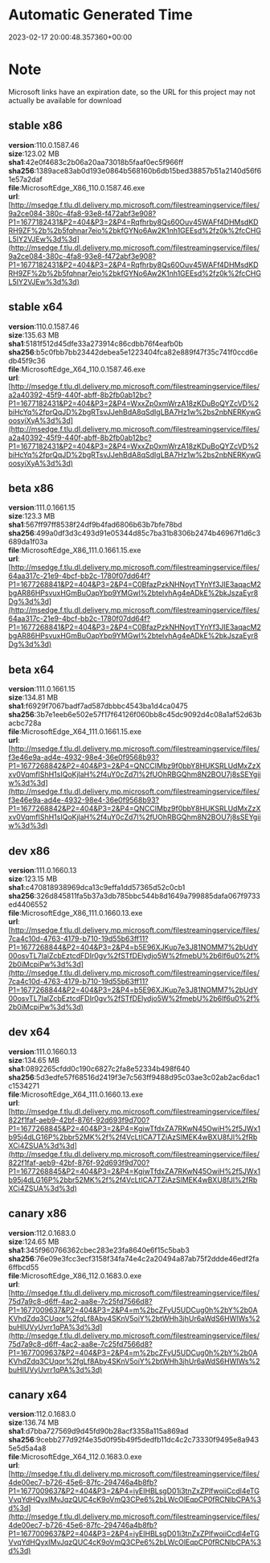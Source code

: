 # Automatic Generated Time
2023-02-17 20:00:48.357360+00:00

# Note
Microsoft links have an expiration date, so the URL for this project may not actually be available for download

## stable x86
**version**:110.0.1587.46  
**size**:123.02 MB  
**sha1**:42e0f4683c2b06a20aa73018b5faaf0ec5f966ff  
**sha256**:1389ace83ab0d193e0864b568160b6db15bed38857b51a2140d56f61e57a2daf  
**file**:MicrosoftEdge_X86_110.0.1587.46.exe  
**url**:[http://msedge.f.tlu.dl.delivery.mp.microsoft.com/filestreamingservice/files/9a2ce084-380c-4fa8-93e8-f472abf3e908?P1=1677182431&P2=404&P3=2&P4=Rqfhrby8Qs60Ouv45WAFf4DHMsdKDRH9ZF%2b%2b5fqhnar7eio%2bkfGYNo6Aw2K1nh1GEEsd%2fz0k%2fcCHGL5IY2VJEw%3d%3d](http://msedge.f.tlu.dl.delivery.mp.microsoft.com/filestreamingservice/files/9a2ce084-380c-4fa8-93e8-f472abf3e908?P1=1677182431&P2=404&P3=2&P4=Rqfhrby8Qs60Ouv45WAFf4DHMsdKDRH9ZF%2b%2b5fqhnar7eio%2bkfGYNo6Aw2K1nh1GEEsd%2fz0k%2fcCHGL5IY2VJEw%3d%3d)  

## stable x64
**version**:110.0.1587.46  
**size**:135.63 MB  
**sha1**:5181f512d45dfe33a273914c86cdbb76f4eafb0b  
**sha256**:b5c0fbb7bb23442debea5e1223404fca82e889f47f35c741f0ccd6edb45f9c36  
**file**:MicrosoftEdge_X64_110.0.1587.46.exe  
**url**:[http://msedge.f.tlu.dl.delivery.mp.microsoft.com/filestreamingservice/files/a2a40392-45f9-440f-abff-8b2fb0ab12bc?P1=1677182431&P2=404&P3=2&P4=WxxZp0xmWrzA18zKDuBoQYZcVD%2biHcYq%2fprQqJD%2bgRTsvJJehBdA8qSdIgLBA7Hz1w%2bs2nbNERKywGoosyiXyA%3d%3d](http://msedge.f.tlu.dl.delivery.mp.microsoft.com/filestreamingservice/files/a2a40392-45f9-440f-abff-8b2fb0ab12bc?P1=1677182431&P2=404&P3=2&P4=WxxZp0xmWrzA18zKDuBoQYZcVD%2biHcYq%2fprQqJD%2bgRTsvJJehBdA8qSdIgLBA7Hz1w%2bs2nbNERKywGoosyiXyA%3d%3d)  

## beta x86
**version**:111.0.1661.15  
**size**:123.3 MB  
**sha1**:567ff97ff8538f24df9b4fad6806b63b7bfe78bd  
**sha256**:499a0df3d3c493d91e05344d85c7ba31b8306b2474b46967f1d6c3689da1f03a  
**file**:MicrosoftEdge_X86_111.0.1661.15.exe  
**url**:[http://msedge.f.tlu.dl.delivery.mp.microsoft.com/filestreamingservice/files/64aa317c-21e9-4bcf-bb2c-1780f07dd64f?P1=1677268841&P2=404&P3=2&P4=C0BfazPzkNHNoytTYnYf3JIE3aqacM2bgAR86HPsvuxHGmBuOapYbp9YMGwI%2bteIvhAg4eADkE%2bkJszaEyr8Dg%3d%3d](http://msedge.f.tlu.dl.delivery.mp.microsoft.com/filestreamingservice/files/64aa317c-21e9-4bcf-bb2c-1780f07dd64f?P1=1677268841&P2=404&P3=2&P4=C0BfazPzkNHNoytTYnYf3JIE3aqacM2bgAR86HPsvuxHGmBuOapYbp9YMGwI%2bteIvhAg4eADkE%2bkJszaEyr8Dg%3d%3d)  

## beta x64
**version**:111.0.1661.15  
**size**:134.81 MB  
**sha1**:f6929f7067badf7ad587dbbbc4543ba1d4ca0475  
**sha256**:3b7e1eeb6e502e57f17f64126f060bb8c45dc9092d4c08a1af52d63bacbc728a  
**file**:MicrosoftEdge_X64_111.0.1661.15.exe  
**url**:[http://msedge.f.tlu.dl.delivery.mp.microsoft.com/filestreamingservice/files/f3e46e9a-ad4e-4932-98e4-36e0f9568b93?P1=1677268842&P2=404&P3=2&P4=QNCCIMbz9f0bbY8HUKSRLUdMxZzXxv0VqmfIShH1sIQoKjlaH%2f4uY0cZd7l%2fUOhRBGQhm8N2BOU7j8sSEYgiiw%3d%3d](http://msedge.f.tlu.dl.delivery.mp.microsoft.com/filestreamingservice/files/f3e46e9a-ad4e-4932-98e4-36e0f9568b93?P1=1677268842&P2=404&P3=2&P4=QNCCIMbz9f0bbY8HUKSRLUdMxZzXxv0VqmfIShH1sIQoKjlaH%2f4uY0cZd7l%2fUOhRBGQhm8N2BOU7j8sSEYgiiw%3d%3d)  

## dev x86
**version**:111.0.1660.13  
**size**:123.15 MB  
**sha1**:c470818938969dca13c9effa1dd57365d52c0cb1  
**sha256**:326d845811fa5b37a3db785bbc544b8d1649a799885dafa067f9733ed4406552  
**file**:MicrosoftEdge_X86_111.0.1660.13.exe  
**url**:[http://msedge.f.tlu.dl.delivery.mp.microsoft.com/filestreamingservice/files/7ca4c10d-4763-4179-b710-19d55b63ff11?P1=1677268844&P2=404&P3=2&P4=b5E96XJKup7e3J81NOMM7%2bUdY00osvTL7IalZcbEztcdFDIr0gv%2fSTfDElydjo5W%2fmebU%2b6lf6u0%2f%2b0iMcpiPw%3d%3d](http://msedge.f.tlu.dl.delivery.mp.microsoft.com/filestreamingservice/files/7ca4c10d-4763-4179-b710-19d55b63ff11?P1=1677268844&P2=404&P3=2&P4=b5E96XJKup7e3J81NOMM7%2bUdY00osvTL7IalZcbEztcdFDIr0gv%2fSTfDElydjo5W%2fmebU%2b6lf6u0%2f%2b0iMcpiPw%3d%3d)  

## dev x64
**version**:111.0.1660.13  
**size**:134.65 MB  
**sha1**:0892265cfdd0c190c6827c2fa8e52334b498f640  
**sha256**:5d3edfe57f68516d2419f3e7c563ff9488d95c03ae3c02ab2ac6dac1c1534271  
**file**:MicrosoftEdge_X64_111.0.1660.13.exe  
**url**:[http://msedge.f.tlu.dl.delivery.mp.microsoft.com/filestreamingservice/files/822f1faf-aeb9-42bf-876f-92d693f9d700?P1=1677268845&P2=404&P3=2&P4=KgiwTfdxZA7RKwN45OwiH%2f5JWx1b95j4dLG16P%2bbr52MK%2f%2f4VcLtICA7TZiAzSlMEK4wBXU8fJl%2fRbXCi4ZSUA%3d%3d](http://msedge.f.tlu.dl.delivery.mp.microsoft.com/filestreamingservice/files/822f1faf-aeb9-42bf-876f-92d693f9d700?P1=1677268845&P2=404&P3=2&P4=KgiwTfdxZA7RKwN45OwiH%2f5JWx1b95j4dLG16P%2bbr52MK%2f%2f4VcLtICA7TZiAzSlMEK4wBXU8fJl%2fRbXCi4ZSUA%3d%3d)  

## canary x86
**version**:112.0.1683.0  
**size**:124.65 MB  
**sha1**:345f960766362cbec283e23fa8640e6f15c5bab3  
**sha256**:76e09e3fcc3ecf3158f34fa74e4c2a20494a87ab75f2ddde46edf2fa6ffbcd55  
**file**:MicrosoftEdge_X86_112.0.1683.0.exe  
**url**:[http://msedge.f.tlu.dl.delivery.mp.microsoft.com/filestreamingservice/files/75d7a9c8-d6ff-4ac2-aa8e-7c25fd7566d8?P1=1677009637&P2=404&P3=2&P4=m%2bcZFyU5UDCug0h%2bY%2b0AKVhdZdq3CUqor%2fgLf8Aby4SKnV5oiY%2btWHh3jhUr6aWdS6HWIWs%2buHIUVyUvrr1qPA%3d%3d](http://msedge.f.tlu.dl.delivery.mp.microsoft.com/filestreamingservice/files/75d7a9c8-d6ff-4ac2-aa8e-7c25fd7566d8?P1=1677009637&P2=404&P3=2&P4=m%2bcZFyU5UDCug0h%2bY%2b0AKVhdZdq3CUqor%2fgLf8Aby4SKnV5oiY%2btWHh3jhUr6aWdS6HWIWs%2buHIUVyUvrr1qPA%3d%3d)  

## canary x64
**version**:112.0.1683.0  
**size**:136.74 MB  
**sha1**:d7bba727569d9d45fd90b28acf3358a115a869ad  
**sha256**:9cebb277d92f4e35d0f95b49f5dedfb11dc4c2c73330f9495e8a9435e5d5a4a8  
**file**:MicrosoftEdge_X64_112.0.1683.0.exe  
**url**:[http://msedge.f.tlu.dl.delivery.mp.microsoft.com/filestreamingservice/files/4de00ec7-b726-45e6-87fc-294746a4b8fb?P1=1677009637&P2=404&P3=2&P4=iyEIHBLsgD01i3tnZxZPlfwoiiCcdl4eTGVvqYdHQyxIMvJqzQUC4cK9oVmQ3CPe6%2bLWcOlEqpCP0fRCNlbCPA%3d%3d](http://msedge.f.tlu.dl.delivery.mp.microsoft.com/filestreamingservice/files/4de00ec7-b726-45e6-87fc-294746a4b8fb?P1=1677009637&P2=404&P3=2&P4=iyEIHBLsgD01i3tnZxZPlfwoiiCcdl4eTGVvqYdHQyxIMvJqzQUC4cK9oVmQ3CPe6%2bLWcOlEqpCP0fRCNlbCPA%3d%3d)  

